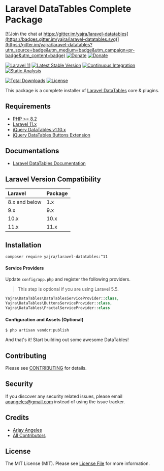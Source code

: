 # Laravel DataTables Complete Package

[![Join the chat at https://gitter.im/yajra/laravel-datatables](https://badges.gitter.im/yajra/laravel-datatables.svg)](https://gitter.im/yajra/laravel-datatables?utm_source=badge&utm_medium=badge&utm_campaign=pr-badge&utm_content=badge)
[![Donate](https://img.shields.io/badge/donate-paypal-blue.svg)](https://www.paypal.me/yajra)
[![Donate](https://img.shields.io/badge/donate-patreon-blue.svg)](https://www.patreon.com/bePatron?u=4521203)

[![Laravel 11](https://img.shields.io/badge/Laravel-11-orange.svg)](http://laravel.com)
[![Latest Stable Version](https://img.shields.io/packagist/v/yajra/laravel-datatables-oracle.svg)](https://packagist.org/packages/yajra/laravel-datatables-oracle)
[![Continuous Integration](https://github.com/yajra/laravel-datatables/actions/workflows/continuous-integration.yml/badge.svg)](https://github.com/yajra/laravel-datatables/actions/workflows/continuous-integration.yml)
[![Static Analysis](https://github.com/yajra/laravel-datatables/actions/workflows/static-analysis.yml/badge.svg)](https://github.com/yajra/laravel-datatables/actions/workflows/static-analysis.yml)

[![Total Downloads](https://poser.pugx.org/yajra/laravel-datatables-oracle/downloads.png)](https://packagist.org/packages/yajra/laravel-datatables-oracle)
[![License](https://img.shields.io/github/license/mashape/apistatus.svg)](https://packagist.org/packages/yajra/laravel-datatables-oracle)

This package is a complete installer of [Laravel DataTables](https://github.com/yajra/laravel-datatables) core & plugins.

## Requirements

- [PHP >= 8.2](http://php.net/)
- [Laravel 11.x](https://github.com/laravel/framework)
- [jQuery DataTables v1.10.x](http://datatables.net/)
- [jQuery DataTables Buttons Extension](https://datatables.net/reference/button/)

## Documentations

- [Laravel DataTables Documentation](http://yajrabox.com/docs/laravel-datatables)

## Laravel Version Compatibility

| Laravel       | Package |
|:--------------|:--------|
| 8.x and below | 1.x     |
| 9.x           | 9.x     |
| 10.x          | 10.x    |
| 11.x          | 11.x    |

## Installation

`composer require yajra/laravel-datatables:^11`

#### Service Providers

Update `config/app.php` and register the following providers.

> This step is optional if you are using Laravel 5.5.

```php
Yajra\DataTables\DataTablesServiceProvider::class,
Yajra\DataTables\ButtonsServiceProvider::class,
Yajra\DataTables\FractalServiceProvider::class
```

#### Configuration and Assets (Optional)

`$ php artisan vendor:publish`

And that's it! Start building out some awesome DataTables!

## Contributing

Please see [CONTRIBUTING](https://github.com/yajra/laravel-datatables/blob/master/.github/CONTRIBUTING.md) for details.

## Security

If you discover any security related issues, please email [aqangeles@gmail.com](mailto:aqangeles@gmail.com) instead of using the issue tracker.

## Credits

- [Arjay Angeles](https://github.com/yajra)
- [All Contributors](https://github.com/yajra/laravel-datatables/graphs/contributors)

## License

The MIT License (MIT). Please see [License File](https://github.com/yajra/laravel-datatables/blob/master/LICENSE.md) for more information.
